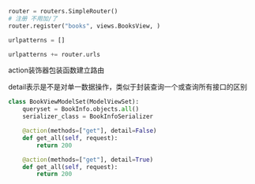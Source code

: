 ```python
router = routers.SimpleRouter()
# 注册 不用加/了
router.register("books", views.BooksView, )

urlpatterns = []

urlpatterns += router.urls
```

action装饰器包装函数建立路由

detail表示是不是对单一数据操作，类似于封装查询一个或查询所有接口的区别

```python
class BookViewModelSet(ModelViewSet):
    queryset = BookInfo.objects.all()
    serializer_class = BookInfoSerializer

    @action(methods=["get"], detail=False)
    def get_all(self, request):
        return 200

    @action(methods=["get"], detail=True)
    def get_all(self, request):
        return 200
```

